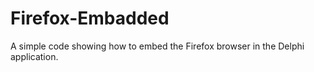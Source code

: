 # Firefox-Embadded
A simple code showing how to embed the Firefox browser in the Delphi application.
